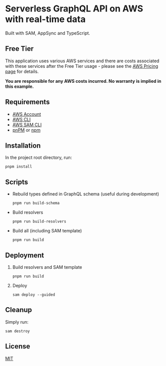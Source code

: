 # Serverless GraphQL API on AWS with real-time data

Built with SAM, AppSync and TypeScript.

## Free Tier

This application uses various AWS services and there are costs associated with these services after the Free Tier usage - please see the [AWS Pricing page](https://aws.amazon.com/free/?trk=9ab5159b-247d-4917-a0ec-ec01d1af6bf9&sc_channel=ps&ef_id=CjwKCAiA29auBhBxEiwAnKcSqjFPqsVKc8MDCTmVv3CTSig7NhPZGnhq0D0MFKvZpCDZxIiER3iMLhoC2LsQAvD_BwE:G:s&s_kwcid=AL!4422!3!645133561113!e!!g!!aws%20pricing!19579657595!152087369904&gclid=CjwKCAiA29auBhBxEiwAnKcSqjFPqsVKc8MDCTmVv3CTSig7NhPZGnhq0D0MFKvZpCDZxIiER3iMLhoC2LsQAvD_BwE&all-free-tier.sort-by=item.additionalFields.SortRank&all-free-tier.sort-order=asc&awsf.Free%20Tier%20Types=*all&awsf.Free%20Tier%20Categories=*all) for details. 

**You are responsible for any AWS costs incurred. No warranty is implied in this example.**

## Requirements
- [AWS Account](https://aws.amazon.com)
- [AWS CLI](https://docs.aws.amazon.com/cli/latest/userguide/getting-started-install.html)
- [AWS SAM CLI](https://docs.aws.amazon.com/serverless-application-model/latest/developerguide/install-sam-cli.html)
- [pnPM](https://pnpm.io) or [npm](https://www.npmjs.com)

## Installation

In the project root directory, run:

```
pnpm install
```

## Scripts

- Rebuild types defined in GraphQL schema (useful during development)

  ```
  pnpm run build-schema
  ```

- Build resolvers

  ```
  pnpm run build-resolvers
  ```
- Build all (including SAM template)

  ```
  pnpm run build
  ```

## Deployment

1. Build resolvers and SAM template

   ```
   pnpm run build
   ```

2. Deploy
   ```
   sam deploy --guided
   ```
## Cleanup

Simply run:

```
sam destroy
```

## License

[MIT](https://choosealicense.com/licenses/mit/)
